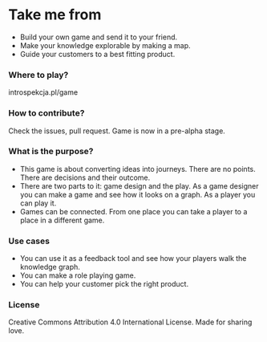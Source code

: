 # Take me from
  - Build your own game and send it to your friend.
  - Make your knowledge explorable by making a map.
  - Guide your customers to a best fitting product.

### Where to play?
introspekcja.pl/game

### How to contribute?
Check the issues, pull request. Game is now in a pre-alpha stage.

### What is the purpose?
  - This game is about converting ideas into journeys. There are no points. There are decisions and their outcome.
  - There are two parts to it: game design and the play. As a game designer you can make a game and see how it looks on a graph. As a player you can play it.
  - Games can be connected. From one place you can take a player to a place in a different game.

### Use cases
  - You can use it as a feedback tool and see how your players walk the knowledge graph.
  - You can make a role playing game.
  - You can help your customer pick the right product.

### License
Creative Commons Attribution 4.0 International License. Made for sharing love.
